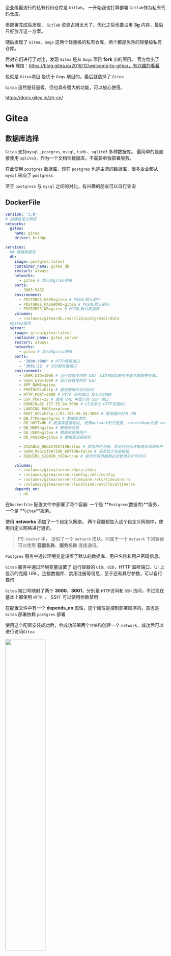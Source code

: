 
企业级最流行的私有代码仓库是 `Gitlab`， 一开始我也打算部署 `Gitlab`作为私有代码仓库。

但部署完成后发现， `Gitlab` 资源占用太大了。优化之后也要占用 **3g** 内存，最后只好放弃这一方案。

随后发现了 `Gitea`、`Gogs` 这两个轻量级的私有仓库，两个都是优秀的轻量级私有仓库。

后对它们进行了对比，发现 `Gitea` 是从 `Gogs` 项目 **fork** 出的项目。
官方给出了 **fork** 理由：https://blog.gitea.io/2016/12/welcome-to-gitea/，有兴趣的看看

也就是 `Gitea`项目 是优于 `Gogs` 项目的，最后就选择了 `Gitea`

`Gitea` 虽然是轻量级，但也具有强大的功能，可以放心使用。

https://docs.gitea.io/zh-cn/

# Gitea

## 数据库选择

`Gitea` 支持`mysql` , `postgres`, `mssql`, `tidb` 、`sqlite3` 多种数据库。
最简单的是直接使用 `sqlite3`，作为一个文档性数据库，不需要单独部署服务。

在此使用 `postgres` 数据库，现在 `postgres` 也是主流的数据库，很多企业都从 `mysql` 转向了 `postgress`

至于 `postgress` 与 `mysql` 之间的对比，有兴趣的朋友可以自行查询

## DockerFile

```yml
version: '3.9'
# 创建自定义网络
networks:
  gitea:
    name: gitea
    driver: bridge

services:
  ## 数据库服务
  db:
    image: postgres:latest
    container_name: gitea_db
    restart: always
    networks:
      - gitea # 加入到gitea网络
    ports:
      - 3003:5432
    environment:
      - POSTGRES_USER=gitea # PGSQL默认用户
      - POSTGRES_PASSWORD=gitea # PGSQL默认密码
      - POSTGRES_DB=gitea # PGSQL默认数据库
    volumes:
      - /volumes/gitea/db:/var/lib/postgresql/data
  #gitea服务
  server:
    image: gitea/gitea:latest
    container_name: gitea_server
    restart: always
    networks:
      - gitea # 加入到gitea网络
    ports:
      - '3000:3000' # HTTP服务端口
      - '3001:22' # SSH服务器端口
    environment:
      - USER_UID=1000 # 运行容器使用的 UID  UID和GID是用于匿名数据卷挂载，
      - USER_GID=1000 # 运行容器使用的 GID
      - APP_NAME=gitea
      - PROTOCOL=http # 服务使用的访问协议
      - HTTP_PORT=3000 # HTTP 侦听端口 默认为3000
      - SSH_PORT=22 # 克隆 URL 中显示的 SSH 端口
      - DOMAIN=82.157.55.94:3000 # UI显示的 HTTP克隆URL
      - LANDING_PAGE=explore
      - ROOT_URL=http://82.157.55.94:3000 # 服务器的对外 URL
      - DB_TYPE=postgres # 数据库类型
      - DB_HOST=db # 数据库连接地址, 使用network形式连接, serverName或者 containerName
      - DB_NAME=gitea # 数据库名称
      - DB_USER=gitea # 数据库连接用户
      - DB_PASSWD=gitea # 数据库连接密码

      - DISABLE_REGISTRATION=true # 禁用用户注册，启用后只允许管理员添加用户
      - SHOW_REGISTRATION_BUTTON=false # 是否显示注册按钮
      - REQUIRE_SIGNIN_VIEW=true # 是否所有页面都必须登录后才可访问

    volumes:
      - /volumes/gitea/server/data:/data
      - /volumes/gitea/server/config:/etc/config
      - /volumes/gitea/server/timezone:/etc/timezone:ro
      - /volumes/gitea/server/localtime:/etc/localtime:ro
    depends_on:
      - db
```

在`Dockerfile` 配置文件中部署了两个容器: 一个是 **`Postgres`(数据库)**服务，一个是 **`Gitea`**服务。

使用 **networks** 添加了一个自定义网络。 两个容器都加入这个自定义网络中，使用自定义网络进行通讯。

> PS: `Docker` 中， 提供了一个 `network` 模块。同属于一个 `network` 下的容器可以使用 **容器名称**、**服务名称** 直接通讯。

`Postgres` 服务中通过环境变量设置了默认的数据库、用户名称和用户密码信息。

`Gitea` 服务中通过环境变量设置了 运行容器的 `UID`、`GID`，HTTP 监听端口、UI 上显示的克隆 URL。连接数据库、禁用注册等信息，至于还有其它参数，可以自行查询

`Gitea` 端口号映射了两个 **3000**、**3001**，分别是 `HTTP`访问和 `SSH` 访问，不过现在基本上都使用 `HTTP ， `SSH` 可以使用参数禁用

在配置文件中有一个 **depends_on** 属性，这个属性是控制部署顺序的。意思是 `Gitea` 部署依赖 `postgres` 部署

使用这个配置安装成功后，会成功部署两个`容器`和创建一个 `network`，成功后可以进行访问`Gitea`

 <img src=./images/04/01.png width=50% />
 <img src=./images/04/02.png width=50% />

## 安装引导

第一次访问会进入安装向导页面，该页面是用于设置安装配置信息，

向导页面会带入 **environment** 中填写的设置，很多信息不需要进行设置。

<img src=./images/04/03.png width=50% />

不过其中有一个 **管理员账号设置**，

这个是设置管理员的。如果不设置管理员，默认第一个注册用户将自动成为管理员，

但是在禁止注册的情况下必须设置管理员

<img src=./images/04/04.png width=50% />
<img src=./images/04/05.png width=50% />

设置管理员后点击安装，便会使用当前页面配置进行安装 `Gitea`。安装完毕后会自动跳转到主页

<img src=./images/04/06.png width=50% />

## 推送代码

成功之后可以创建一个仓库将之前的 web 项目推送到此仓库。

<img src=./images/04/07.png width=50% />

> PS 图中 `HTTP` 显示的 IP 地址是部署时 **DOMAIN** 属性设置的那个。

<img src=./images/04/08.png width=50% />

## 网关代理

### 配置网关

下一步就配置 `Gitea` 的网关代理。

首先还是配置网关，网关配置就不再介绍

```conf
server {
    #SSL 访问端口号为 443
    listen 443 ssl http2;
    #填写绑定证书的域名
    server_name gitea.mwjz.live;
    #日志
    error_log /var/log/nginx/gitea/error.log;
    access_log /var/log/nginx/gitea/access.log;
    #证书文件
    ssl_certificate /etc/nginx/conf.d/ssl/gitea/gitea.mwjz.live_bundle.crt;
    #证书密钥文件
    ssl_certificate_key /etc/nginx/conf.d/ssl/gitea/gitea.mwjz.live.key;

    ssl_ciphers SHA256:ECDHE:ECDH:AES:HIGH:!NULL:!3DES:!aNULL:!MD5:!ADH:!RC4;
    ssl_protocols TLSv1 TLSv1.1 TLSv1.2;
    ssl_prefer_server_ciphers on;
    location / {
        proxy_pass http://10.0.24.12:3000;
    }
}
```

配置完网关后，还需要配置 `Gitea` 服务中的配置。

<img src=./images/04/09.png width=50% />

此时重新部署的话会很麻烦，所以可以修改 `Gitea` 的配置文件修改置

配置文件是 **/data/gitea/conf/app.ini**。只需要修改此配置文件中 **ROOT_URL**、**DOMAIN**、 **SSH_DOMAIN**，随后重启容器就可以

<img src=./images/04/10.png width=50% />

<img src=./images/04/11.png width=50% />

<img src=./images/04/12.png width=50% />

作为一个强迫症，我还会将 `Portainer` 可视化工具中的环境变量进行改动。

`Portainer` 可视化工具是支持修改配置然后重启部署

<img src=./images/04/13.png width=50% />

> PS: 注意，直接改动 `Portainer` 可视化工具中环境变量是不行。环境变量所设置的配置已经写入了文件。

### 设置上传大小限制

`Nginx` 有一个上传文件大小限制，上传大于限制大小的文件会返回 **403** 错误，其大小限制默认值为 **1MB**。

所以默认当使用 `网关(Nginx)` push 到 `Gitea`，如果文件大于 **1MB** 就会报错。

<img src=./images/04/14.png width=50% />

解决这个问题，只需要修改 `网关(Nginx)` 中 **client_max_body_size** 属性就可以。

```conf
server {
    #SSL 访问端口号为 443
    listen 443 ssl http2;
    #填写绑定证书的域名
    server_name gitea.mwjz.live;
    #上传大小限制
    client_max_body_size 100M;
    #日志
    error_log /var/log/nginx/gitea/error.log;
    access_log /var/log/nginx/gitea/access.log;
    #证书文件
    ssl_certificate /etc/nginx/conf.d/ssl/gitea/gitea.mwjz.live_bundle.crt;
    #证书密钥文件
    ssl_certificate_key /etc/nginx/conf.d/ssl/gitea/gitea.mwjz.live.key;

    ssl_ciphers SHA256:ECDHE:ECDH:AES:HIGH:!NULL:!3DES:!aNULL:!MD5:!ADH:!RC4;
    ssl_protocols TLSv1 TLSv1.1 TLSv1.2;
    ssl_prefer_server_ciphers on;
    location / {
        proxy_pass http://10.0.24.12:3000;
    }
}
```

修改并重启 `网关(Nginx)` 后就可以上传大于 **1MB** 的文件。

<img src=./images/04/15.png width=50% />

<img src=./images/04/16.png width=50% />
